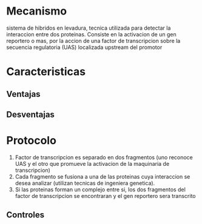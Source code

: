 # Mecanismo

sistema de hibridos en levadura, tecnica utilizada para detectar la interaccion entre dos proteinas.
Consiste en la activacion de un gen reportero o mas, por la accion de una factor de transcripcion sobre la secuencia regulatoria (UAS) localizada upstream del promotor

# Caracteristicas

## Ventajas

## Desventajas

# Protocolo

1. Factor de transcripcion es separado en dos fragmentos (uno reconoce UAS y el otro que promueve la activacion de la maquinaria de transcripcion)
2. Cada fragmento se fusiona a una de las proteinas cuya interaccion se desea analizar (utilizan tecnicas de ingeniera genetica).
3. Si las proteinas forman un complejo entre si, los dos fragmentos del factor de transcripcion se encontraran y el gen reportero sera transcrito

## Controles

